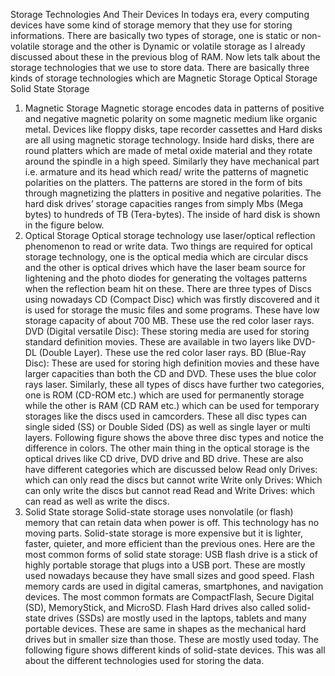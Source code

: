 Storage Technologies And Their Devices
In todays era, every computing devices have some kind of storage memory that they use for storing informations. There are basically two types of storage, one is static or non-volatile storage and the other is Dynamic or volatile storage as I already discussed about these in the previous blog of RAM. Now lets talk about the storage technologies that we use to store data. There are basically three kinds of storage technologies which are
Magnetic Storage
Optical Storage
Solid State Storage
1. Magnetic Storage
Magnetic storage encodes data in patterns of positive and negative magnetic polarity on some magnetic medium like organic metal. Devices like floppy disks, tape recorder cassettes and Hard disks are all using magnetic storage technology. Inside hard disks, there are round platters which are made of metal oxide material and they rotate around the spindle in a high speed. Similarly they have mechanical part i.e. armature and its head which read/ write the patterns of magnetic polarities on the platters. The patterns are stored in the form of bits through magnetizing the platters in positive and negative polarities. The hard disk drives’ storage capacities ranges from simply Mbs (Mega bytes) to hundreds of TB (Tera-bytes). The inside of hard disk is shown in the figure below.
2. Optical Storage
Optical storage technology use laser/optical reflection phenomenon to read or write data. Two things are required for optical storage technology, one is the optical media which are circular discs and the other is optical drives which have the laser beam source for lightening and the photo diodes for generating the voltages patterns when the reflection beam hit on these.
There are three types of Discs using nowadays
CD (Compact Disc) which was firstly discovered and it is used for storage the music files and some programs. These have low storage capacity of about 700 MB. These use the red color laser rays.
DVD (Digital versatile Disc): These storing media are used for storing standard definition movies. These are available in two layers like DVD-DL (Double Layer). These use the red color laser rays.
BD (Blue-Ray Disc): These are used for storing high definition movies and these have larger capacities than both the CD and DVD. These uses the blue color rays laser.
Similarly, these all types of discs have further two categories, one is ROM (CD-ROM etc.) which are used for permanently storage while the other is RAM (CD RAM etc.) which can be used for temporary storages like the discs used in camcorders.
These all disc types can single sided (SS) or Double Sided (DS) as well as single layer or multi layers.
Following figure shows the above three disc types and notice the difference in colors.
The other main thing in the optical storage is the optical drives like CD drive, DVD drive and BD drive. These are also have different categories which are discussed below
Read only Drives: which can only read the discs but cannot write
Write only Drives: Which can only write the discs but cannot read
Read and Write Drives: which can read as well as write the discs.
3. Solid State storage
Solid-state storage uses nonvolatile (or flash) memory that can retain data when power is off. This technology has no moving parts. Solid-state storage is more expensive but it is lighter, faster, quieter, and more efficient than the previous ones. Here are the most common forms of solid state storage:
USB flash drive is a stick of highly portable storage that plugs into a USB port. These are mostly used nowadays because they have small sizes and good speed.
Flash memory cards are used in digital cameras, smartphones, and navigation devices. The most common formats are CompactFlash, Secure Digital (SD), MemoryStick, and MicroSD.
Flash Hard drives also called solid-state drives (SSDs) are mostly used in the laptops, tablets and many portable devices. These are same in shapes as the mechanical hard drives but in smaller size than those. These are mostly used today.
The following figure shows different kinds of solid-state devices.
This was all about the different technologies used for storing the data.
